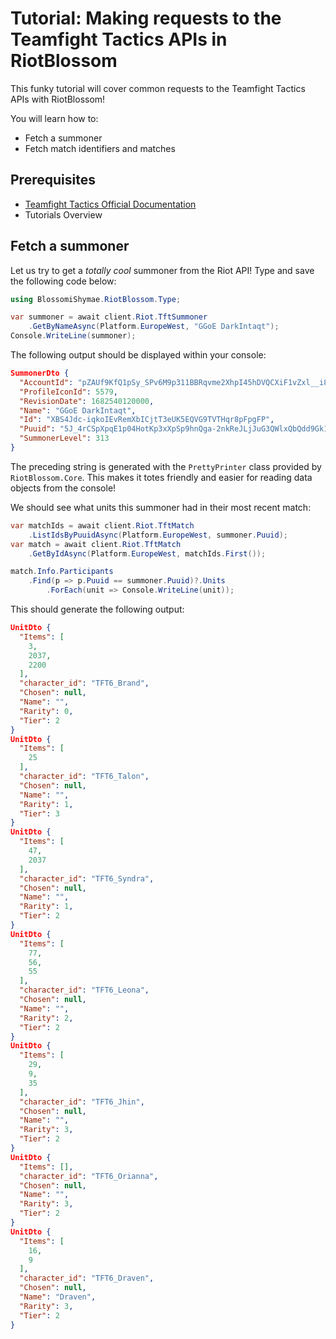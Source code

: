# Tutorial: Making requests to the Teamfight Tactics APIs in RiotBlossom

This funky tutorial will cover common requests to the Teamfight Tactics APIs with 
RiotBlossom!

You will learn how to:
- Fetch a summoner
- Fetch match identifiers and matches

## Prerequisites
- [Teamfight Tactics Official Documentation](https://developer.riotgames.com/docs/tft)
- Tutorials Overview

## Fetch a summoner

Let us try to get a *totally cool* summoner from the Riot API! Type and save the 
following code below:

```csharp
using BlossomiShymae.RiotBlossom.Type;

var summoner = await client.Riot.TftSummoner
    .GetByNameAsync(Platform.EuropeWest, "GGoE DarkIntaqt");
Console.WriteLine(summoner);
```

The following output should be displayed within your console:

```json
SummonerDto {
  "AccountId": "pZAUf9KfQ1pSy_SPv6M9p311BBRqvme2XhpI45hDVQCXiF1vZxl__i80",
  "ProfileIconId": 5579,
  "RevisionDate": 1682540120000,
  "Name": "GGoE DarkIntaqt",
  "Id": "XBS4Jdc-iqkoIEvRemXbICjtT3eUK5EQVG9TVTHqr8pFpgFP",
  "Puuid": "5J_4rCSpXpqE1p04HotKp3xXpSp9hnQga-2nkReJLjJuG3QWlxQbQdd9Gk19BKMNTaMl7DNu5rKePQ",
  "SummonerLevel": 313
}
```

The preceding string is generated with the `PrettyPrinter` class provided by `RiotBlossom.Core`. This makes it totes friendly and easier for reading data objects from the console! 

We should see what units this summoner had in their most recent match:

```csharp
var matchIds = await client.Riot.TftMatch
    .ListIdsByPuuidAsync(Platform.EuropeWest, summoner.Puuid);
var match = await client.Riot.TftMatch
    .GetByIdAsync(Platform.EuropeWest, matchIds.First());

match.Info.Participants
    .Find(p => p.Puuid == summoner.Puuid)?.Units
        .ForEach(unit => Console.WriteLine(unit));
```

This should generate the following output:

```json
UnitDto {
  "Items": [
    3,
    2037,
    2200
  ],
  "character_id": "TFT6_Brand",
  "Chosen": null,
  "Name": "",
  "Rarity": 0,
  "Tier": 2
}
UnitDto {
  "Items": [
    25
  ],
  "character_id": "TFT6_Talon",
  "Chosen": null,
  "Name": "",
  "Rarity": 1,
  "Tier": 3
}
UnitDto {
  "Items": [
    47,
    2037
  ],
  "character_id": "TFT6_Syndra",
  "Chosen": null,
  "Name": "",
  "Rarity": 1,
  "Tier": 2
}
UnitDto {
  "Items": [
    77,
    56,
    55
  ],
  "character_id": "TFT6_Leona",
  "Chosen": null,
  "Name": "",
  "Rarity": 2,
  "Tier": 2
}
UnitDto {
  "Items": [
    29,
    9,
    35
  ],
  "character_id": "TFT6_Jhin",
  "Chosen": null,
  "Name": "",
  "Rarity": 3,
  "Tier": 2
}
UnitDto {
  "Items": [],
  "character_id": "TFT6_Orianna",
  "Chosen": null,
  "Name": "",
  "Rarity": 3,
  "Tier": 2
}
UnitDto {
  "Items": [
    16,
    9
  ],
  "character_id": "TFT6_Draven",
  "Chosen": null,
  "Name": "Draven",
  "Rarity": 3,
  "Tier": 2
}
```

